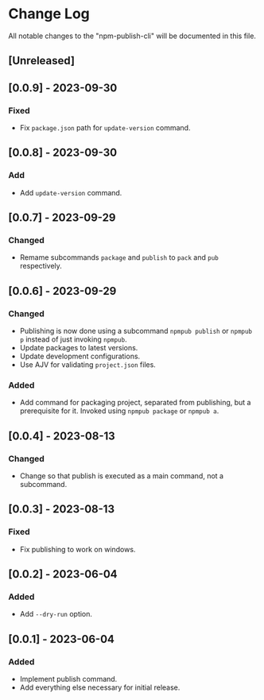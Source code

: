 # Change Log

All notable changes to the "npm-publish-cli" will be documented in this file.

## [Unreleased]

## [0.0.9] - 2023-09-30

### Fixed

- Fix `package.json` path for `update-version` command.

## [0.0.8] - 2023-09-30

### Add

- Add `update-version` command.

## [0.0.7] - 2023-09-29

### Changed

- Remame subcommands `package` and `publish` to `pack` and `pub` respectively.

## [0.0.6] - 2023-09-29

### Changed

- Publishing is now done using a subcommand `npmpub publish` or `npmpub p` instead of just invoking `npmpub`.
- Update packages to latest versions.
- Update development configurations.
- Use AJV for validating `project.json` files.

### Added

- Add command for packaging project, separated from publishing, but a prerequisite for it. Invoked using `npmpub package` or `npmpub a`.

## [0.0.4] - 2023-08-13

### Changed

- Change so that publish is executed as a main command, not a subcommand.

## [0.0.3] - 2023-08-13

### Fixed

- Fix publishing to work on windows.

## [0.0.2] - 2023-06-04

### Added

- Add `--dry-run` option.

## [0.0.1] - 2023-06-04

### Added

- Implement publish command.
- Add everything else necessary for initial release.

<!--
See: https://common-changelog.org/

## [0.0.1] - 2023-01-01

### Changed

### Added

### Removed

### Fixed
-->
